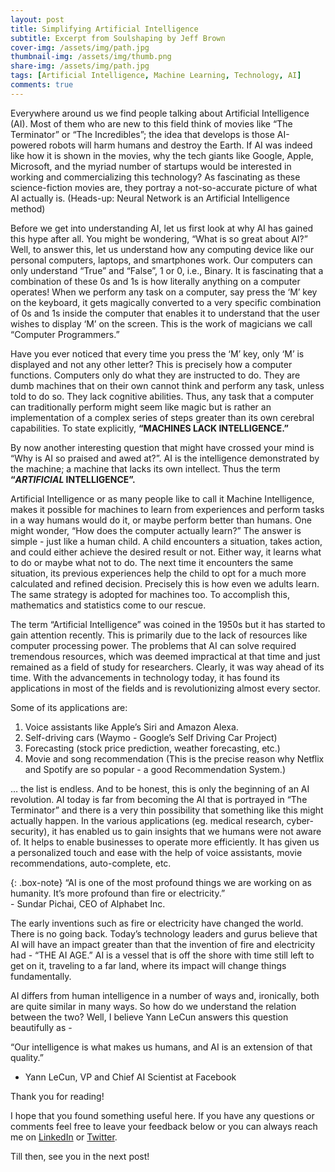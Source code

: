 ```yaml
---
layout: post
title: Simplifying Artificial Intelligence
subtitle: Excerpt from Soulshaping by Jeff Brown
cover-img: /assets/img/path.jpg
thumbnail-img: /assets/img/thumb.png
share-img: /assets/img/path.jpg
tags: [Artificial Intelligence, Machine Learning, Technology, AI]
comments: true
---
```


Everywhere around us we find people talking about Artificial Intelligence (AI). Most of them who are new to this field think of movies like 
“The Terminator” or “The Incredibles”; the idea that develops is those AI-powered robots will harm humans and destroy the Earth. If AI was indeed 
like how it is shown in the movies, why the tech giants like Google, Apple, Microsoft, and the myriad number of startups would be interested in 
working and commercializing this technology? As fascinating as these science-fiction movies are, they portray a not-so-accurate picture of what 
AI actually is. (Heads-up: Neural Network is an Artificial Intelligence method)

Before we get into understanding AI, let us first look at why AI has gained this hype after all. You might be wondering, “What is so great about AI?” 
Well, to answer this, let us understand how any computing device like our personal computers, laptops, and smartphones work. Our computers can only 
understand “True” and “False”, 1 or 0, i.e., Binary. It is fascinating that a combination of these 0s and 1s is how literally anything on a computer 
operates! When we perform any task on a computer, say press the ‘M’ key on the keyboard, it gets magically converted to a very specific combination of 
0s and 1s inside the computer that enables it to understand that the user wishes to display ‘M’ on the screen. This is the work of magicians we call 
“Computer Programmers.”

Have you ever noticed that every time you press the ‘M’ key, only ‘M’ is displayed and not any other letter? This is precisely how a computer functions. 
Computers only do what they are instructed to do. They are dumb machines that on their own cannot think and perform any task, unless told to do so. 
They lack cognitive abilities. Thus, any task that a computer can traditionally perform might seem like magic but is rather an implementation of a 
complex series of steps greater than its own cerebral capabilities. To state explicitly, **“MACHINES LACK INTELLIGENCE.”**

By now another interesting question that might have crossed your mind is “Why is AI so praised and awed at?”. AI is the intelligence demonstrated by 
the machine; a machine that lacks its own intellect. Thus the term **“_ARTIFICIAL_ INTELLIGENCE”.**
 
Artificial Intelligence or as many people like to call it Machine Intelligence, makes it possible for machines to learn from experiences and perform 
tasks in a way humans would do it, or maybe perform better than humans. One might wonder, “How does the computer actually learn?” The answer is 
simple - just like a human child. A child encounters a situation, takes action, and could either achieve the desired result or not. Either way, it learns 
what to do or maybe what not to do. The next time it encounters the same situation, its previous experiences help the child to opt for a much more 
calculated and refined decision. Precisely this is how even we adults learn. The same strategy is adopted for machines too. To accomplish this, 
mathematics and statistics come to our rescue.

The term “Artificial Intelligence” was coined in the 1950s but it has started to gain attention recently. This is primarily due to the lack of resources 
like computer processing power. The problems that AI can solve required tremendous resources, which was deemed impractical at that time and just remained 
as a field of study for researchers. Clearly, it was way ahead of its time. With the advancements in technology today, it has found its applications in 
most of the fields and is revolutionizing almost every sector. 

Some of its applications are: 

1. Voice assistants like Apple’s Siri and Amazon Alexa.
2. Self-driving cars (Waymo - Google’s Self Driving Car Project)
3. Forecasting (stock price prediction, weather forecasting, etc.)
4. Movie and song recommendation (This is the precise reason why Netflix and Spotify are so popular - a good Recommendation System.)

… the list is endless. And to be honest, this is only the beginning of an AI revolution. AI today is far from becoming the AI that is portrayed in 
“The Terminator” and there is a very thin possibility that something like this might actually happen. In the various applications (eg. medical research, 
cyber-security), it has enabled us to gain insights that we humans were not aware of. It helps to enable businesses to operate more efficiently. It has 
given us a personalized touch and ease with the help of voice assistants, movie recommendations, auto-complete, etc. 

{: .box-note}
“AI is one of the most profound things we are working on as humanity. It’s more profound than fire or electricity.” <br/> - Sundar Pichai, CEO of Alphabet Inc.

The early inventions such as fire or electricity have changed the world. There is no going back. Today’s technology leaders and gurus believe that AI will 
have an impact greater than that the invention of fire and electricity had - “THE AI AGE.” AI is a vessel that is off the shore with time still left to get 
on it, traveling to a far land, where its impact will change things fundamentally.
 
AI differs from human intelligence in a number of ways and, ironically, both are quite similar in many ways. So how do we understand the relation between 
the two? Well, I believe Yann LeCun answers this question beautifully as - 

“Our intelligence is what makes us humans, and AI is an extension of that quality.”
- Yann LeCun, VP and Chief AI Scientist at Facebook

Thank you for reading!

I hope that you found something useful here. If you have any questions or comments feel free to leave your feedback below or you can always reach me on 
[LinkedIn](https://in.linkedin.com/in/jash-rathod-902512145) or [Twitter](https://twitter.com/rathod_jash). 

Till then, see you in the next post!
